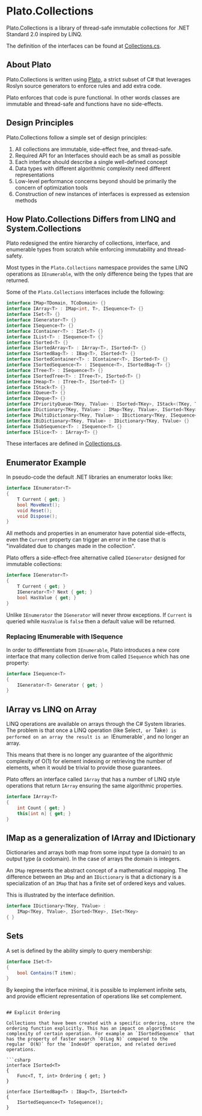 ﻿# Plato.Collections

Plato.Collections is a library of thread-safe immutable collections for .NET Standard 2.0 inspired by LINQ.

The definition of the interfaces can be found at [Collections.cs](Collections.cs).

## About Plato 

Plato.Collections is written using [Plato](https://github.com/cdiggins/plato), a strict subset of C# that
leverages Roslyn source generators to enforce rules and add extra code. 

Plato enforces that code is pure functional. In other words classes are immutable and thread-safe and functions 
have no side-effects. 

## Design Principles

Plato.Collections follow a simple set of design principles:

1. All collections are immutable, side-effect free, and thread-safe. 
2. Required API for an Interfaces should each be as small as possible
3. Each interface should describe a single well-defined concept 
4. Data types with different algorithmic complexity need different representations 
5. Low-level performance concerns beyond should be primarily the concern of optimization tools  
6. Construction of new instances of interfaces is expressed as extension methods 

## How Plato.Collections Differs from LINQ and System.Collections

Plato redesigned the entire hierarchy of collections, interface, and enumerable types 
from scratch while enforcing immutability and thread-safety.

Most types in the `Plato.Collections` namespace provides the same LINQ operations 
as `IEnumerable`, with the only difference being the types that are returned. 

Some of the `Plato.Collections` interfaces include the following:

```csharp
interface IMap<TDomain, TCoDomain> {}
interface IArray<T> : IMap<int, T>, ISequence<T> {}
interface ISet<T> {}
interface IGenerator<T> {}
interface ISequence<T> {}
interface IContainer<T> : ISet<T> {}
interface IList<T> : ISequence<T> {} 
interface ISorted<T> {}
interface ISortedArray<T> : IArray<T>, ISorted<T> {}
interface ISortedBag<T> : IBag<T>, ISorted<T> {}
interface ISortedContainer<T> : IContainer<T>, ISorted<T> {}
interface ISortedSequence<T> : ISequence<T>, ISortedBag<T> {}
interface ITree<T> : ISequence<T> {}
interface ISortedTree<T> : ITree<T>, ISorted<T> {}
interface IHeap<T> : ITree<T>, ISorted<T> {}
interface IStack<T> {}
interface IQueue<T> {}
interface IDeque<T> {}
interface IPriorityQueue<TKey, TValue> : ISorted<TKey>, IStack<(TKey, TValue)> {}
interface IDictionary<TKey, TValue> : IMap<TKey, TValue>, ISorted<TKey>, ISet<TKey> {}
interface IMultiDictionary<TKey, TValue> : IDictionary<TKey, ISequence<TValue>>  {}
interface IBiDictionary<TKey, TValue> : IDictionary<TKey, TValue> {}
interface ISubSequence<T> : ISequence<T> {}
interface ISlice<T> : IArray<T> {}
```

These interfaces are defined in [Collections.cs](Collections.cs).

## Enumerator Example

In pseudo-code the default .NET libraries an enumerator looks like:

```csharp
interface IEnumerator<T> 
{    
    T Current { get; }
    bool MoveNext(); 
    void Reset();
    void Dispose();
}
```

All methods and properties in an enumerator have potential side-effects, even the `Current` property
can trigger an error in the case that is "invalidated due to changes made in the collection".

Plato offers a side-effect-free alternative called `IGenerator` designed for immutable collections:

```csharp
interface IGenerator<T>
{
    T Current { get; }
    IGenerator<T>? Next { get; }
    bool HasValue { get; }
}
```

Unlike `IEnumerator` the `IGenerator` will never throw exceptions. If `Current` is queried while `HasValue` is 
`false` then a default value will be returned. 

### Replacing IEnumerable with ISequence 

In order to differentiate from `IEnumerable`, Plato introduces a new core interface that many collection 
derive from called `ISequence` which has one property:

```csharp
interface ISequence<T>
{
    IGenerator<T> Generator { get; }
}
```

## IArray vs LINQ on Array

LINQ operations are available on arrays through the C# System libraries. The problem is that once a LINQ operation (like Select`, or `Take`)
is performed on an array the result is an `IEnumerable`, and no longer an array. 

This means that there is no longer any guarantee of the algorithmic complexity of O(1) for element indexing or retrieving the number of 
elements, when it would be trivial to provide those guarantees. 

Plato offers an interface called `IArray` that has a number of LINQ style operations that return `IArray` ensuring the same algorithmic 
properties. 

```csharp
interface IArray<T> 
{
    int Count { get; }
    this[int n] { get; }
}
```

## IMap as a generalization of IArray and IDictionary 

Dictionaries and arrays both map from some input type (a domain) to an output type (a codomain). In the case of arrays the domain is integers. 

An `IMap` represents the abstract concept of a mathematical mapping. The difference between an `IMap` and an `IDictionary` is that a dictionary 
is a specialization of an `IMap` that has a finite set of ordered keys and values.

This is illustrated by the interface definition. 

```csharp
interface IDictionary<TKey, TValue> : 
    IMap<TKey, TValue>, ISorted<TKey>, ISet<TKey>
{ }
```

## Sets 

A set is defined by the ability simply to query membership:

```csharp
interface ISet<T>
{
    bool Contains(T item);
}
```

By keeping the interface minimal, it is possible to implement infinite sets, and provide efficient representation of operations 
like set complement.

```

## Explicit Ordering 

Collections that have been created with a specific ordering, store the ordering function explicitly. This has an impact on algorithmic 
complexity of certain operation. For example an `ISortedSequence` that has the property of faster search `O(Log N)` compared to the 
regular `O(N)` for the `IndexOf` operation, and related derived operations.

```csharp
interface ISorted<T> 
{
    Func<T, T, int> Ordering { get; }
}

interface ISortedBag<T> : IBag<T>, ISorted<T>
{
    ISortedSequence<T> ToSequence();
}
```



